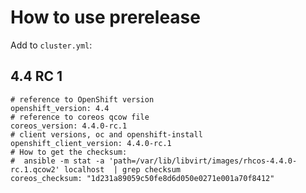 # How to use prerelease

Add to `cluster.yml`:

## 4.4 RC 1

```
# reference to OpenShift version
openshift_version: 4.4
# reference to coreos qcow file
coreos_version: 4.4.0-rc.1
# client versions, oc and openshift-install
openshift_client_version: 4.4.0-rc.1
# How to get the checksum:
#  ansible -m stat -a 'path=/var/lib/libvirt/images/rhcos-4.4.0-rc.1.qcow2' localhost  | grep checksum
coreos_checksum: "1d231a89059c50fe8d6d050e0271e001a70f8412"
```

